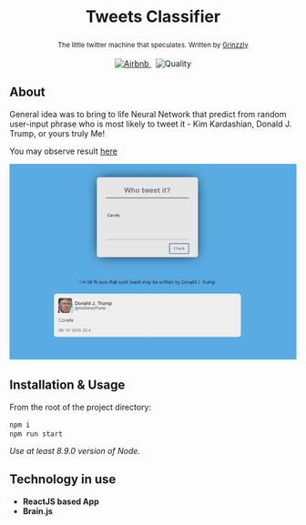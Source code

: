 <h1 align="center">Tweets Classifier</h1>

<div align="center">
  <sub>The little twitter machine that speculates. Written by
    <a href="https://github.com/Grinzzly">Grinzzly</a>
  </sub>
  <br>
  <br>
  <a href="https://github.com/airbnb/javascript">
    <img src="https://img.shields.io/badge/Code%20Style-Airbnb-red.svg"
       alt="Airbnb">
  </a>
  &nbsp;
  <img src="https://img.shields.io/badge/60%25%20of%20the%20time-works%20every%20time-blue.svg" alt="Quality">
</div>

## About
General idea was to bring to life Neural Network that predict from random user-input phrase who is most likely to tweet it - Kim Kardashian, Donald J. Trump, or yours truly Me!

You may observe result [here](https://tweets-classifier.netlify.com/)
  
![demo](public/images/demo.jpg)

## Installation & Usage

From the root of the project directory:
```
npm i
npm run start
```
_Use at least 8.9.0 version of Node._
## Technology in use

* __ReactJS based App__
* __Brain.js__
